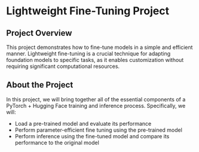 # Lightweight Fine-Tuning Project 

## Project Overview
This project demonstrates how to fine-tune models in a simple and efficient manner. Lightweight fine-tuning is a crucial technique for adapting foundation models to specific tasks, as it enables customization without requiring significant computational resources.

## About the Project 
In this project, we will bring together all of the essential components of a PyTorch + Hugging Face training and inference process. Specifically, we will:

* Load a pre-trained model and evaluate its performance
* Perform parameter-efficient fine tuning using the pre-trained model
* Perform inference using the fine-tuned model and compare its performance to the original model

